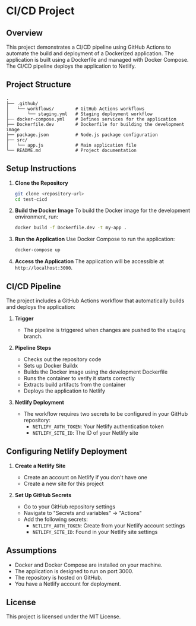 # CI/CD Project

## Overview
This project demonstrates a CI/CD pipeline using GitHub Actions to automate the build and deployment of a Dockerized application. The application is built using a Dockerfile and managed with Docker Compose. The CI/CD pipeline deploys the application to Netlify.

## Project Structure
```
.
├── .github/
│   └── workflows/        # GitHub Actions workflows
│       └── staging.yml   # Staging deployment workflow
├── docker-compose.yml    # Defines services for the application
├── Dockerfile.dev        # Dockerfile for building the development image
├── package.json          # Node.js package configuration
├── src/
│   └── app.js            # Main application file
└── README.md             # Project documentation
```

## Setup Instructions

1. **Clone the Repository**
   ```bash
   git clone <repository-url>
   cd test-cicd
   ```

2. **Build the Docker Image**
   To build the Docker image for the development environment, run:
   ```bash
   docker build -f Dockerfile.dev -t my-app .
   ```

3. **Run the Application**
   Use Docker Compose to run the application:
   ```bash
   docker-compose up
   ```

4. **Access the Application**
   The application will be accessible at `http://localhost:3000`.

## CI/CD Pipeline

The project includes a GitHub Actions workflow that automatically builds and deploys the application:

1. **Trigger**
   - The pipeline is triggered when changes are pushed to the `staging` branch.

2. **Pipeline Steps**
   - Checks out the repository code
   - Sets up Docker Buildx
   - Builds the Docker image using the development Dockerfile
   - Runs the container to verify it starts correctly
   - Extracts build artifacts from the container
   - Deploys the application to Netlify

3. **Netlify Deployment**
   - The workflow requires two secrets to be configured in your GitHub repository:
     - `NETLIFY_AUTH_TOKEN`: Your Netlify authentication token
     - `NETLIFY_SITE_ID`: The ID of your Netlify site

## Configuring Netlify Deployment

1. **Create a Netlify Site**
   - Create an account on Netlify if you don't have one
   - Create a new site for this project

2. **Set Up GitHub Secrets**
   - Go to your GitHub repository settings
   - Navigate to "Secrets and variables" → "Actions"
   - Add the following secrets:
     - `NETLIFY_AUTH_TOKEN`: Create from your Netlify account settings
     - `NETLIFY_SITE_ID`: Found in your Netlify site settings

## Assumptions
- Docker and Docker Compose are installed on your machine.
- The application is designed to run on port 3000.
- The repository is hosted on GitHub.
- You have a Netlify account for deployment.

## License
This project is licensed under the MIT License.